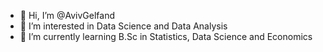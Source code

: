 - 👋 Hi, I’m @AvivGelfand
- 👀 I’m interested in Data Science and Data Analysis
- 🌱 I’m currently learning B.Sc in Statistics, Data Science and Economics



<!---
AvivGelfand/AvivGelfand is a ✨ special ✨ repository because its `README.md` (this file) appears on your GitHub profile.
You can click the Preview link to take a look at your changes.
--->
